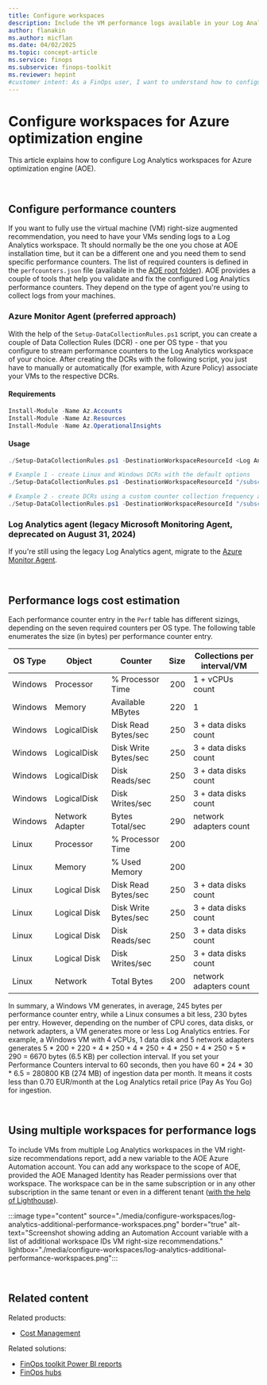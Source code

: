 ```yaml
---
title: Configure workspaces
description: Include the VM performance logs available in your Log Analytics workspaces to get deeper insights and more accurate results.
author: flanakin
ms.author: micflan
ms.date: 04/02/2025
ms.topic: concept-article
ms.service: finops
ms.subservice: finops-toolkit
ms.reviewer: hepint
#customer intent: As a FinOps user, I want to understand how to configure Log Analytics for Azure optimization engine.
---
```


<!-- markdownlint-disable-next-line MD025 -->
# Configure workspaces for Azure optimization engine

This article explains how to configure Log Analytics workspaces for Azure optimization engine (AOE).

<br>

## Configure performance counters

If you want to fully use the virtual machine (VM) right-size augmented recommendation, you need to have your VMs sending logs to a Log Analytics workspace. Tt should normally be the one you chose at AOE installation time, but it can be a different one and you need them to send specific performance counters. The list of required counters is defined in the `perfcounters.json` file (available in the [AOE root folder](https://aka.ms/AzureOptimizationEngine/code)). AOE provides a couple of tools that help you validate and fix the configured Log Analytics performance counters. They depend on the type of agent you're using to collect logs from your machines.

### Azure Monitor Agent (preferred approach)

With the help of the `Setup-DataCollectionRules.ps1` script, you can create a couple of Data Collection Rules (DCR) - one per OS type - that you configure to stream performance counters to the Log Analytics workspace of your choice. After creating the DCRs with the following script, you just have to manually or automatically (for example, with Azure Policy) associate your VMs to the respective DCRs.

#### Requirements

```powershell
Install-Module -Name Az.Accounts
Install-Module -Name Az.Resources
Install-Module -Name Az.OperationalInsights
```

#### Usage

```powershell
./Setup-DataCollectionRules.ps1 -DestinationWorkspaceResourceId <Log Analytics workspace ARM resource ID> [-AzureEnvironment <AzureChinaCloud|AzureUSGovernment|AzureCloud>] [-IntervalSeconds <performance counter collection frequency - default 60>] [-ResourceTags <hashtable with the tag name/value pairs to apply to the DCR>]

# Example 1 - create Linux and Windows DCRs with the default options
./Setup-DataCollectionRules.ps1 -DestinationWorkspaceResourceId "/subscriptions/aaaa0a0a-bb1b-cc2c-dd3d-eeeeee4e4e4e/resourceGroups/myResourceGroup/providers/Microsoft.OperationalInsights/workspaces/myWorkspace"

# Example 2 - create DCRs using a custom counter collection frequency and assigning specific tags
./Setup-DataCollectionRules.ps1 -DestinationWorkspaceResourceId "/subscriptions/aaaa0a0a-bb1b-cc2c-dd3d-eeeeee4e4e4e/resourceGroups/myResourceGroup/providers/Microsoft.OperationalInsights/workspaces/myWorkspace" -IntervalSeconds 30 -ResourceTags @{"tagName"="tagValue";"otherTagName"="otherTagValue"}
```

### Log Analytics agent (legacy Microsoft Monitoring Agent, deprecated on August 31, 2024)

If you're still using the legacy Log Analytics agent, migrate to the [Azure Monitor Agent](/azure/azure-monitor/agents/azure-monitor-agent-migration).

<br>

## Performance logs cost estimation

Each performance counter entry in the `Perf` table has different sizings, depending on the seven required counters per OS type. The following table enumerates the size (in bytes) per performance counter entry.

| OS Type | Object          | Counter              | Size | Collections per interval/VM |
| ------- | --------------- | -------------------- | ---: | --------------------------- |
| Windows | Processor       | % Processor Time     |  200 | 1 + vCPUs count             |
| Windows | Memory          | Available MBytes     |  220 | 1                           |
| Windows | LogicalDisk     | Disk Read Bytes/sec  |  250 | 3 + data disks count        |
| Windows | LogicalDisk     | Disk Write Bytes/sec |  250 | 3 + data disks count        |
| Windows | LogicalDisk     | Disk Reads/sec       |  250 | 3 + data disks count        |
| Windows | LogicalDisk     | Disk Writes/sec      |  250 | 3 + data disks count        |
| Windows | Network Adapter | Bytes Total/sec      |  290 | network adapters count      |
| Linux   | Processor       | % Processor Time     |  200 |                             |
| Linux   | Memory          | % Used Memory        |  200 |                             |
| Linux   | Logical Disk    | Disk Read Bytes/sec  |  250 | 3 + data disks count        |
| Linux   | Logical Disk    | Disk Write Bytes/sec |  250 | 3 + data disks count        |
| Linux   | Logical Disk    | Disk Reads/sec       |  250 | 3 + data disks count        |
| Linux   | Logical Disk    | Disk Writes/sec      |  250 | 3 + data disks count        |
| Linux   | Network         | Total Bytes          |  200 | network adapters count      |

In summary, a Windows VM generates, in average, 245 bytes per performance counter entry, while a Linux consumes a bit less, 230 bytes per entry. However, depending on the number of CPU cores, data disks, or network adapters, a VM generates more or less Log Analytics entries. For example, a Windows VM with 4 vCPUs, 1 data disk and 5 network adapters generates 5 \* 200 + 220 + 4 \* 250 + 4 \* 250 + 4 \* 250 + 4 \* 250 + 5 \* 290 = 6670 bytes (6.5 KB) per collection interval. If you set your Performance Counters interval to 60 seconds, then you have 60 \* 24 \* 30 \* 6.5 = 280800 KB (274 MB) of ingestion data per month. It means it costs less than 0.70 EUR/month at the Log Analytics retail price (Pay As You Go) for ingestion.

<br>

## Using multiple workspaces for performance logs

To include VMs from multiple Log Analytics workspaces in the VM right-size recommendations report, add a new variable to the AOE Azure Automation account. You can add any workspace to the scope of AOE, provided the AOE Managed Identity has Reader permissions over that workspace. The workspace can be in the same subscription or in any other subscription in the same tenant or even in a different tenant ([with the help of Lighthouse](./customize.md#widen-the-engine-scope)).

:::image type="content" source="./media/configure-workspaces/log-analytics-additional-performance-workspaces.png" border="true" alt-text="Screenshot showing adding an Automation Account variable with a list of additional workspace IDs VM right-size recommendations." lightbox="./media/configure-workspaces/log-analytics-additional-performance-workspaces.png":::

<br>

## Related content

Related products:

- [Cost Management](/azure/cost-management-billing/costs/)

Related solutions:

- [FinOps toolkit Power BI reports](../power-bi/reports.md)
- [FinOps hubs](../hubs/finops-hubs-overview.md)
